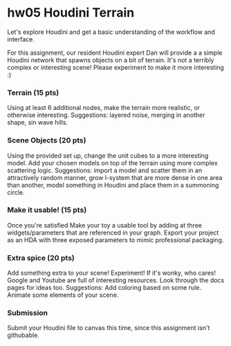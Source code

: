 # hw05 Houdini Terrain
Let's explore Houdini and get a basic understanding of the workflow and interface.

For this assignment, our resident Houdini expert Dan will provide a a simple Houdini network that spawns objects on a bit of terrain. It's not a terribly complex or interesting scene! Please experiment to make it more interesting :)

### Terrain (15 pts)
Using at least 6 additional nodes, make the terrain more realistic, or otherwise interesting. Suggestions: layered noise, merging in another shape, sin wave hills.

### Scene Objects (20 pts)
Using the provided set up, change the unit cubes to a more interesting model. Add your chosen models on top of the terrain using more complex scattering logic. Suggestions: import a model and scatter them in an attractively random manner, grow l-system that are more dense in one area than another, model something in Houdini and place them in a summoning circle.

### Make it usable! (15 pts)
Once you're satisfied Make your toy a usable tool by adding at three widgets/parameters that are referenced in your graph. Export your project as an HDA with three exposed parameters to mimic professional packaging.

### Extra spice (20 pts)
Add something extra to your scene! Experiment! If it's wonky, who cares! Google and Youtube are full of interesting resources. Look through the docs pages for ideas too. Suggestions: Add coloring based on some rule. Animate some elements of your scene. 

### Submission
Submit your Houdini file to canvas this time, since this assignment isn't githubable.
